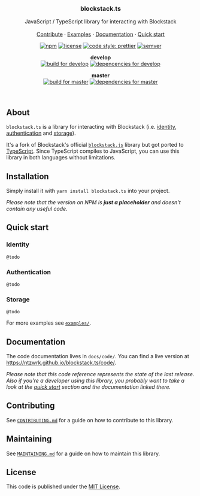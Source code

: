 <p align="center">
  <br>

  <h3 align="center">blockstack.ts</h3>

  <p align="center">
    JavaScript / TypeScript library for interacting with Blockstack
    <br>
    <br>
    <a href="https://github.com/ntzwrk/blockstack.ts/blob/master/CONTRIBUTING.md">Contribute</a>
		&middot;
		<a href="https://github.com/ntzwrk/blockstack.ts/blob/master/examples/">Examples</a>
    &middot;
    <a href="https://ntzwrk.github.io/blockstack.ts/code/">Documentation</a>
    &middot;
    <a href="#quick-start">Quick start</a>
  </p>
  <p align="center">
    <a href="https://www.npmjs.com/package/blockstack.ts"><img src="https://img.shields.io/npm/v/blockstack.ts.svg?style=flat-square" alt="npm"></a>
    <a href="https://github.com/ntzwrk/blockstack.ts/blob/master/LICENSE.md"><img src="https://img.shields.io/npm/l/blockstack.ts.svg?style=flat-square" alt="license"></a>
    <a href="https://github.com/prettier/prettier"><img src="https://img.shields.io/badge/code_style-prettier-ff69b4.svg?style=flat-square" alt="code style: prettier"></a>
    <a href="https://semver.org"><img src="https://img.shields.io/badge/Semantic-Versioning-lightgrey.svg?style=flat-square" alt="semver"></a>
  </p>
  <p align="center">
    <p align="center">
      <b>develop</b>
      <br>
   	  <a href="https://travis-ci.org/ntzwrk/blockstack.ts"><img src="https://img.shields.io/travis/ntzwrk/blockstack.ts/develop.svg?style=flat-square" alt="build for develop"></a>
    	<a href="https://david-dm.org/ntzwrk/blockstack.ts/develop"><img src="https://img.shields.io/david/ntzwrk/blockstack.ts/develop.svg?style=flat-square" alt="depencencies for develop"></a>
    </p>
  </p>
  <p align="center">
    <p align="center">
      <b>master</b>
      <br>
   	  <a href="https://travis-ci.org/ntzwrk/blockstack.ts"><img src="https://img.shields.io/travis/ntzwrk/blockstack.ts/master.svg?style=flat-square" alt="build for master"></a>
    	<a href="https://david-dm.org/ntzwrk/blockstack.ts/master"><img src="https://img.shields.io/david/ntzwrk/blockstack.ts/master.svg?style=flat-square" alt="dependencies for master"></a>
    </p>
  </p>
</p>

<br>



## About
`blockstack.ts` is a library for interacting with Blockstack (i.e. [identity](#identity), [authentication](#authentication) and [storage](#storage)).

It's a fork of Blockstack's official [`blockstack.js`](https://github.com/blockstack/blockstack.js) library but got ported to [TypeScript](http://www.typescriptlang.org). Since TypeScript compiles to JavaScript, you can use this library in both languages without limitations.


## Installation
Simply install it with `yarn install blockstack.ts` into your project.

_Please note that the version on NPM is **just a placeholder** and doesn't contain any useful code._


## Quick start

### Identity
`@todo`

### Authentication
`@todo`

### Storage
`@todo`

For more examples see [`examples/`](https://github.com/ntzwrk/blockstack.ts/blob/master/examples/).


## Documentation
The code documentation lives in `docs/code/`. You can find a live version at https://ntzwrk.github.io/blockstack.ts/code/.

_Please note that this code reference represents the state of the last release. Also if you're a developer using this library, you probably want to take a look at the [quick start](#quick-start) section and the documentation linked there._


## Contributing
See [`CONTRIBUTING.md`](https://github.com/ntzwrk/blockstack.ts/blob/master/CONTRIBUTING.md) for a guide on how to contribute to this library.


## Maintaining
See [`MAINTAINING.md`](https://github.com/ntzwrk/blockstack.ts/blob/master/MAINTAINING.md) for a guide on how to maintain this library.


## License
This code is published under the [MIT License](https://github.com/ntzwrk/blockstack.ts/blob/master/LICENSE.md).
